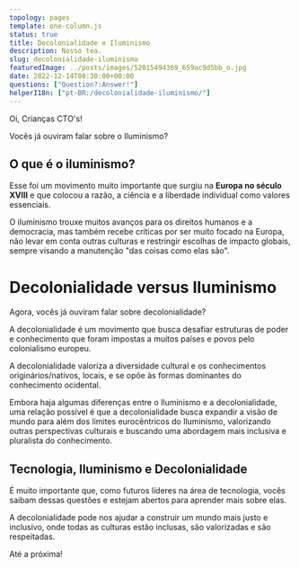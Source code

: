 ```yaml
---
topology: pages
template: one-column.js
status: true
title: Decolonialidade e Iluminismo
description: Nosso tea.
slug: decolonialidade-iluminismo
featuredImage: ../posts/images/52015494369_659ac9d5bb_o.jpg
date: 2022-12-14T08:30:00+00:00
questions: ["Question?:Answer!"]
helperI18n: ["pt-BR:/decolonialidade-iluminismo/"]
---
```


Oi, Crianças CTO's!

Vocês já ouviram falar sobre o Iluminismo?

## O que é o iluminismo?

Esse foi um movimento muito importante que surgiu na **Europa no século XVIII** e que colocou a razão, a ciência e a liberdade individual como valores essenciais.

O iluminismo trouxe muitos avanços para os direitos humanos e a democracia, mas também recebe críticas por ser muito focado na Europa, não levar em conta outras culturas e restringir escolhas de impacto globais, sempre visando a manutenção "das coisas como elas são".

# Decolonialidade versus Iluminismo

Agora, vocês já ouviram falar sobre decolonialidade?

A decolonialidade é um movimento que busca desafiar estruturas de poder e conhecimento que foram impostas a muitos países e povos pelo colonialismo europeu.

A decolonialidade valoriza a diversidade cultural e os conhecimentos originários/nativos, locais, e se opõe às formas dominantes do conhecimento ocidental.

Embora haja algumas diferenças entre o Iluminismo e a decolonialidade, uma relação possível é que a decolonialidade busca expandir a visão de mundo para além dos limites eurocêntricos do Iluminismo, valorizando outras perspectivas culturais e buscando uma abordagem mais inclusiva e pluralista do conhecimento.

## Tecnologia, Iluminismo e Decolonialidade

É muito importante que, como futuros líderes na área de tecnologia, vocês saibam dessas questões e estejam abertos para aprender mais sobre elas.

A decolonialidade pode nos ajudar a construir um mundo mais justo e inclusivo, onde todas as culturas estão inclusas, são valorizadas e são respeitadas.

Até a próxima!
